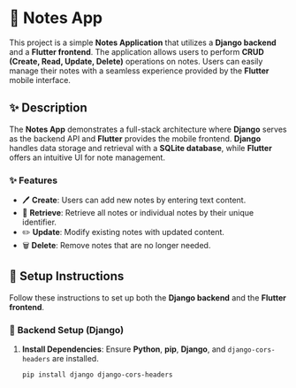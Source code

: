 # 📝 **Notes App**

This project is a simple **Notes Application** that utilizes a **Django backend** and a **Flutter frontend**. The application allows users to perform **CRUD (Create, Read, Update, Delete)** operations on notes. Users can easily manage their notes with a seamless experience provided by the **Flutter** mobile interface.

## ✨ **Description**

The **Notes App** demonstrates a full-stack architecture where **Django** serves as the backend API and **Flutter** provides the mobile frontend. **Django** handles data storage and retrieval with a **SQLite database**, while **Flutter** offers an intuitive UI for note management.

### ✨ **Features**

- 🖊️ **Create**: Users can add new notes by entering text content.
- 📄 **Retrieve**: Retrieve all notes or individual notes by their unique identifier.
- ✏️ **Update**: Modify existing notes with updated content.
- 🗑️ **Delete**: Remove notes that are no longer needed.

## 🚀 **Setup Instructions**

Follow these instructions to set up both the **Django backend** and the **Flutter frontend**.

### 🔧 **Backend Setup (Django)**

1. **Install Dependencies**: Ensure **Python**, **pip**, **Django**, and `django-cors-headers` are installed.
   ```bash
   pip install django django-cors-headers
